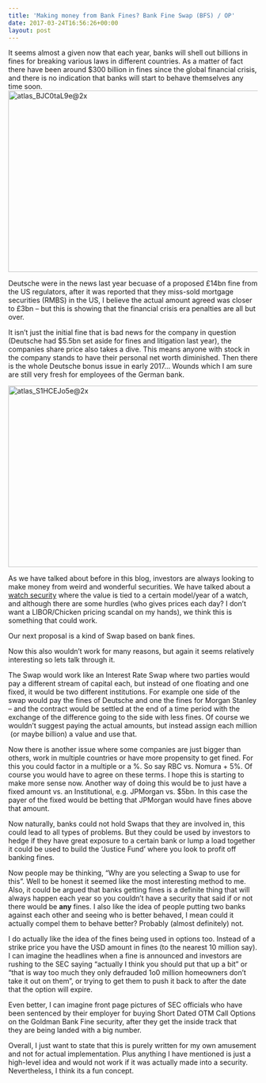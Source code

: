```yaml
---
title: 'Making money from Bank Fines? Bank Fine Swap (BFS) / OP'
date: 2017-03-24T16:56:26+00:00
layout: post
---
```

It seems almost a given now that each year, banks will shell out billions in fines for breaking various laws in different countries. As a matter of fact there have been around $300 billion in fines since the global financial crisis, and there is no indication that banks will start to behave themselves any time soon.<img loading="lazy" class="alignnone size-full wp-image-1001" src="https://empiahanalysis.files.wordpress.com/2017/03/atlas_bjc0tal9e2x.png?resize=640%2C366" alt="atlas_BJC0taL9e@2x" width="640" height="366" data-recalc-dims="1" />

Deutsche were in the news last year becuase of a proposed £14bn fine from the US regulators, after it was reported that they miss-sold mortgage securities (RMBS) in the US, I believe the actual amount agreed was closer to £3bn &#8211; but this is showing that the financial crisis era penalties are all but over.

It isn&#8217;t just the initial fine that is bad news for the company in question (Deutsche had $5.5bn set aside for fines and litigation last year), the companies share price also takes a dive. This means anyone with stock in the company stands to have their personal net worth diminished. Then there is the whole Deutsche bonus issue in early 2017&#8230; Wounds which I am sure are still very fresh for employees of the German bank.

<img loading="lazy" class="alignnone size-full wp-image-1014" src="https://empiahanalysis.files.wordpress.com/2017/03/atlas_s1hcejo5e2x.png?resize=640%2C366" alt="atlas_S1HCEJo5e@2x" width="640" height="366" data-recalc-dims="1" /> 

As we have talked about before in this blog, investors are always looking to make money from weird and wonderful securities. We have talked about a [watch security](https://empiah-analysis.com/2016/11/10/watch-the-market/) where the value is tied to a certain model/year of a watch, and although there are some hurdles (who gives prices each day? I don&#8217;t want a LIBOR/Chicken pricing scandal on my hands), we think this is something that could work.

Our next proposal is a kind of Swap based on bank fines.

Now this also wouldn&#8217;t work for many reasons, but again it seems relatively interesting so lets talk through it.

The Swap would work like an Interest Rate Swap where two parties would pay a different stream of capital each, but instead of one floating and one fixed, it would be two different institutions. For example one side of the swap would pay the fines of Deutsche and one the fines for Morgan Stanley &#8211; and the contract would be settled at the end of a time period with the exchange of the difference going to the side with less fines. Of course we wouldn&#8217;t suggest paying the actual amounts, but instead assign each million  (or maybe billion) a value and use that.

Now there is another issue where some companies are just bigger than others, work in multiple countries or have more propensity to get fined. For this you could factor in a multiple or a %. So say RBC vs. Nomura + 5%. Of course you would have to agree on these terms. I hope this is starting to make more sense now. Another way of doing this would be to just have a fixed amount vs. an Institutional, e.g. JPMorgan vs. $5bn. In this case the payer of the fixed would be betting that JPMorgan would have fines above that amount.

Now naturally, banks could not hold Swaps that they are involved in, this could lead to all types of problems. But they could be used by investors to hedge if they have great exposure to a certain bank or lump a load together it could be used to build the &#8216;Justice Fund&#8217; where you look to profit off banking fines.

Now people may be thinking, &#8220;Why are you selecting a Swap to use for this&#8221;. Well to be honest it seemed like the most interesting method to me. Also, it could be argued that banks getting fines is a definite thing that will always happen each year so you couldn&#8217;t have a security that said if or not there would be **any** fines. I also like the idea of people putting two banks against each other and seeing who is better behaved, I mean could it actually compel them to behave better? Probably (almost definitely) not.

I do actually like the idea of the fines being used in options too. Instead of a strike price you have the USD amount in fines (to the nearest 10 million say). I can imagine the headlines when a fine is announced and investors are rushing to the SEC saying &#8220;actually I think you should put that up a bit&#8221; or &#8220;that is way too much they only defrauded 1o0 million homeowners don&#8217;t take it out on them&#8221;, or trying to get them to push it back to after the date that the option will expire.

Even better, I can imagine front page pictures of SEC officials who have been sentenced by their employer for buying Short Dated OTM Call Options on the Goldman Bank Fine security, after they get the inside track that they are being landed with a big number.

Overall, I just want to state that this is purely written for my own amusement and not for actual implementation. Plus anything I have mentioned is just a high-level idea and would not work if it was actually made into a security. Nevertheless, I think its a fun concept.
